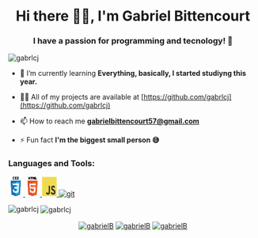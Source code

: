 <h1 align="center">Hi there 👋🏽, I'm Gabriel Bittencourt</h1>
<h3 align="center">I have a passion for programming and tecnology! 🚀</h3>

<p align="left"> <img src="https://komarev.com/ghpvc/?username=gabrlcj&label=Profile%20views&color=0e75b6&style=flat" alt="gabrlcj" /> </p>

- 🌱 I’m currently learning **Everything, basically, I started studiyng this year.**

- 👨‍💻 All of my projects are available at [https://github.com/gabrlcj](https://github.com/gabrlcj)

- 📫 How to reach me **gabrielbittencourt57@gmail.com**

- ⚡ Fun fact **I'm the biggest small person 😅**

<h3 align="left">Languages and Tools:</h3>
<p align="left"> 
  <a href="https://www.w3schools.com/css/" target="_blank"> <img src="https://raw.githubusercontent.com/devicons/devicon/master/icons/css3/css3-original-wordmark.svg" alt="css3" width="30" height="40"/> </a> 
  <a href="https://www.w3.org/html/" target="_blank"> <img src="https://raw.githubusercontent.com/devicons/devicon/master/icons/html5/html5-original-wordmark.svg" alt="html5" width="30" height="40"/> </a> 
  <a href="https://developer.mozilla.org/en-US/docs/Web/JavaScript" target="_blank"> <img src="https://raw.githubusercontent.com/devicons/devicon/master/icons/javascript/javascript-original.svg" alt="javascript" width="30" height="40"/> </a> 
  <a href="https://git-scm.com/" target="_blank"> <img src="https://www.vectorlogo.zone/logos/git-scm/git-scm-icon.svg" alt="git" width="30" height="40"/> </a> 
</p>

<p><img align="left" src="https://github-readme-stats.vercel.app/api/top-langs?username=gabrlcj&show_icons=true&theme=tokyonight&title_color=ffffff&text_color=00ff84&locale=en&layout=compact" alt="gabrlcj" /></p>

<p>&nbsp;<img align="center" src="https://github-readme-stats.vercel.app/api?username=gabrlcj&show_icons=true&theme=tokyonight&title_color=ffffff&text_color=00ff84&locale=en" alt="gabrlcj" /></p>

<p align="center">
<a href="https://codepen.io/gabrlcj" target="blank"><img align="center" src="https://cdn.jsdelivr.net/npm/simple-icons@3.0.1/icons/codepen.svg" alt="gabrielB" height="50" width="40" /></a>
<a href="https://linkedin.com/in/gabriel-bittencourt-penteado" target="blank"><img align="center" src="https://cdn.jsdelivr.net/npm/simple-icons@3.0.1/icons/linkedin.svg" alt="gabrielB" height="50" width="40" /></a>
<a href="https://instagram.com/gabrlcj" target="blank"><img align="center" src="https://cdn.jsdelivr.net/npm/simple-icons@3.0.1/icons/instagram.svg" alt="gabrielB" height="50" width="40" /></a>
</p>
